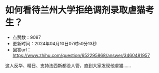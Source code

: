 # 如何看待兰州大学拒绝调剂录取虐猫考生？
- 点赞数：9087
- 更新时间：2024年04月10日07时50分13秒
- 回答url：https://www.zhihu.com/question/652295868/answer/3460481957
<body>
 <p data-pid="7ph46HZT">这人反华、精日、支持法西斯都没人管，直到大家发现他虐猫……</p>
</body>